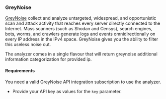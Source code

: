 ### GreyNoise 
[GreyNoise](https://viz.greynoise.io/) collect and analyze untargeted, widespread, and opportunistic scan and attack activity that reaches every server directly connected to the Internet. Mass scanners (such as Shodan and Censys), search engines, bots, worms, and crawlers generate logs and events omnidirectionally on every IP address in the IPv4 space. GreyNoise gives you the ability to filter this useless noise out.

The analyzer comes in a single flavour that will return greynoise additional information categorization for provided ip.

#### Requirements
You need a valid GreyNoise API integration subscription to use the analyzer.

- Provide your API key as values for the `key` parameter.